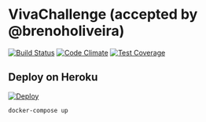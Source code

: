 # VivaChallenge (accepted by @brenoholiveira) #
[![Build Status](https://travis-ci.org/brenooliveira/viva-challenge.svg?branch=master)](https://travis-ci.org/brenooliveira/viva-challenge)
[![Code Climate](https://codeclimate.com/github/brenooliveira/viva-challenge/badges/gpa.svg)](https://codeclimate.com/github/brenooliveira/viva-challenge)
[![Test Coverage](https://codeclimate.com/github/brenooliveira/viva-challenge/badges/coverage.svg)](https://codeclimate.com/github/brenooliveira/viva-challenge/coverage)

## Deploy on Heroku
[![Deploy](https://www.herokucdn.com/deploy/button.svg)](https://heroku.com/deploy?template=https://github.com/brenooliveira/viva-challenge)

```shell
docker-compose up
```
